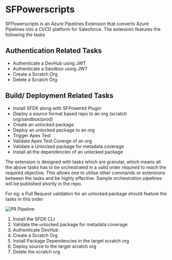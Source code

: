 


# SFPowerscripts

SFPowerscripts is an Azure Pipelines Extension that converts Azure Pipelines into a CI/CD platform for Salesforce. The extension features the following the tasks

## Authentication Related Tasks

 
 - Authenticate a DevHub using JWT
 - Authenticate a Sandbox using JWT
 - Create a Scratch Org
 - Delete a Scratch Org

## Build/ Deployment Related Tasks

 
 -  Install SFDX along with SFPowerkit Plugin
 -  Deploy a source format based repo to an org (scratch org/sandbox/prod)
 -  Create an unlocked package 
 -  Deploy an unlocked package to an org
 -  Trigger Apex Test
 -  Validate Apex Test Coverge of an org
 -  Validate a Unlocked package for metadata coverage 
 -   Install all the dependencies of an unlocked package

The extension is designed with tasks which are granular,  which means all the above tasks has to be orchestrated in a valid order required to reach the required objective.  This allows one to utilise other commands or extensions between the tasks and be highly effective.  Sample orchestration pipelines will be published shortly in the repo.

For eg: a Pull Request validation for an unlocked package  should feature the tasks in this order

![PR Pipeline](https://github.com/azlamsalam/sfpowerscripts/blob/master/images/pr_pipeline.PNG)


 1. Install the SFDX CLI
 2. Validate the unlocked package for metadata coverage
 3. Authenticate DevHub
 4.  Create a Scratch Org
 5. Install Package Dependencies in the target scratch org
 6. Deploy source to the target scratch org
 7. Delete the scratch org




